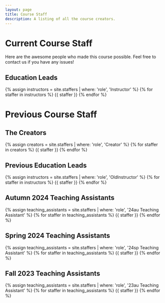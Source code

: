 ```yaml
---
layout: page
title: Course Staff
description: A listing of all the course creators.
---
```


# Current Course Staff

Here are the awesome people who made this course possible. Feel free to contact us if you have any issues!

## Education Leads

{% assign instructors = site.staffers | where: 'role', 'Instructor' %}
{% for staffer in instructors %}
{{ staffer }}
{% endfor %}

# Previous Course Staff

## The Creators

{% assign creators = site.staffers | where: 'role', 'Creator' %}
{% for staffer in creators %}
{{ staffer }}
{% endfor %}

## Previous Education Leads

{% assign instructors = site.staffers | where: 'role', 'OldInstructor' %}
{% for staffer in instructors %}
{{ staffer }}
{% endfor %}

## Autumn 2024 Teaching Assistants

{% assign teaching_assistants = site.staffers | where: 'role', '24au Teaching Assistant' %}
{% for staffer in teaching_assistants %}
{{ staffer }}
{% endfor %}

## Spring 2024 Teaching Assistants

{% assign teaching_assistants = site.staffers | where: 'role', '24sp Teaching Assistant' %}
{% for staffer in teaching_assistants %}
{{ staffer }}
{% endfor %}

## Fall 2023 Teaching Assistants

{% assign teaching_assistants = site.staffers | where: 'role', '23au Teaching Assistant' %}
{% for staffer in teaching_assistants %}
{{ staffer }}
{% endfor %}
